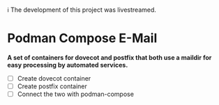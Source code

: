 ℹ️ The development of this project was livestreamed.

# Podman Compose E-Mail
__A set of containers for dovecot and postfix that both use a maildir for easy processing by automated services.__

 - [ ] Create dovecot container
 - [ ] Create postfix container
 - [ ] Connect the two with podman-compose
